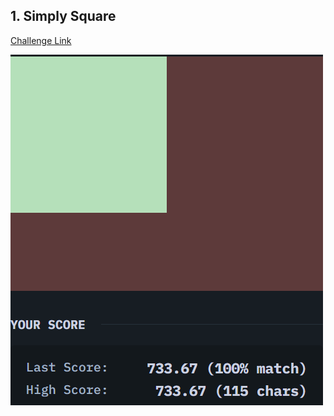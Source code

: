 ## 1. Simply Square  
[Challenge Link](https://cssbattle.dev/play/1)  

![Question](../../images/1.png)